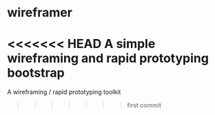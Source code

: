 wireframer
==========

<<<<<<< HEAD
A simple wireframing and rapid prototyping bootstrap
=======
A wireframing / rapid prototyping toolkit
>>>>>>> first commit
